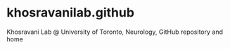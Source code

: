 # khosravanilab.github
Khosravani Lab @ University of Toronto, Neurology, GitHub repository and home
